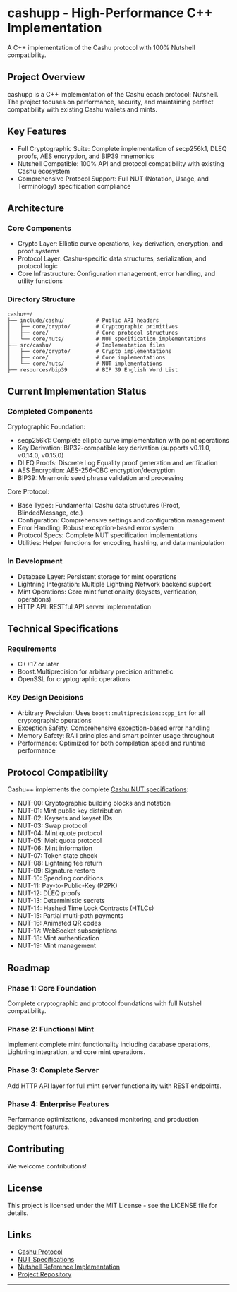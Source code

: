 # cashupp - High-Performance C++ Implementation

A C++ implementation of the Cashu protocol with 100% Nutshell compatibility.

## Project Overview

cashupp is a C++ implementation of the Cashu ecash protocol: Nutshell. The project focuses on performance, security, and maintaining perfect compatibility with existing Cashu wallets and mints.

## Key Features

- Full Cryptographic Suite: Complete implementation of secp256k1, DLEQ proofs, AES encryption, and BIP39 mnemonics
- Nutshell Compatible: 100% API and protocol compatibility with existing Cashu ecosystem
- Comprehensive Protocol Support: Full NUT (Notation, Usage, and Terminology) specification compliance

## Architecture

### Core Components

- Crypto Layer: Elliptic curve operations, key derivation, encryption, and proof systems
- Protocol Layer: Cashu-specific data structures, serialization, and protocol logic
- Core Infrastructure: Configuration management, error handling, and utility functions

### Directory Structure

```
cashu++/
├── include/cashu/          # Public API headers
│   ├── core/crypto/        # Cryptographic primitives
│   ├── core/               # Core protocol structures
│   └── core/nuts/          # NUT specification implementations
├── src/cashu/              # Implementation files
│   ├── core/crypto/        # Crypto implementations
│   ├── core/               # Core implementations
│   └── core/nuts/          # NUT implementations
├── resources/bip39         # BIP 39 English Word List

```

## Current Implementation Status

### Completed Components

Cryptographic Foundation:
- secp256k1: Complete elliptic curve implementation with point operations
- Key Derivation: BIP32-compatible key derivation (supports v0.11.0, v0.14.0, v0.15.0)
- DLEQ Proofs: Discrete Log Equality proof generation and verification
- AES Encryption: AES-256-CBC encryption/decryption
- BIP39: Mnemonic seed phrase validation and processing

Core Protocol:
- Base Types: Fundamental Cashu data structures (Proof, BlindedMessage, etc.)
- Configuration: Comprehensive settings and configuration management
- Error Handling: Robust exception-based error system
- Protocol Specs: Complete NUT specification implementations
- Utilities: Helper functions for encoding, hashing, and data manipulation

### In Development

- Database Layer: Persistent storage for mint operations
- Lightning Integration: Multiple Lightning Network backend support
- Mint Operations: Core mint functionality (keysets, verification, operations)
- HTTP API: RESTful API server implementation

## Technical Specifications

### Requirements

- C++17 or later
- Boost.Multiprecision for arbitrary precision arithmetic
- OpenSSL for cryptographic operations

### Key Design Decisions

- Arbitrary Precision: Uses `boost::multiprecision::cpp_int` for all cryptographic operations
- Exception Safety: Comprehensive exception-based error handling
- Memory Safety: RAII principles and smart pointer usage throughout
- Performance: Optimized for both compilation speed and runtime performance

## Protocol Compatibility

Cashu++ implements the complete [Cashu NUT specifications](https://github.com/cashubtc/nuts):

- NUT-00: Cryptographic building blocks and notation
- NUT-01: Mint public key distribution
- NUT-02: Keysets and keyset IDs  
- NUT-03: Swap protocol
- NUT-04: Mint quote protocol
- NUT-05: Melt quote protocol
- NUT-06: Mint information
- NUT-07: Token state check
- NUT-08: Lightning fee return
- NUT-09: Signature restore
- NUT-10: Spending conditions
- NUT-11: Pay-to-Public-Key (P2PK)
- NUT-12: DLEQ proofs
- NUT-13: Deterministic secrets
- NUT-14: Hashed Time Lock Contracts (HTLCs)
- NUT-15: Partial multi-path payments
- NUT-16: Animated QR codes
- NUT-17: WebSocket subscriptions
- NUT-18: Mint authentication
- NUT-19: Mint management

## Roadmap

### Phase 1: Core Foundation
Complete cryptographic and protocol foundations with full Nutshell compatibility.

### Phase 2: Functional Mint
Implement complete mint functionality including database operations, Lightning integration, and core mint operations.

### Phase 3: Complete Server
Add HTTP API layer for full mint server functionality with REST endpoints.

### Phase 4: Enterprise Features
Performance optimizations, advanced monitoring, and production deployment features.

## Contributing

We welcome contributions!

## License

This project is licensed under the MIT License - see the LICENSE file for details.

## Links

- [Cashu Protocol](https://cashu.space/)
- [NUT Specifications](https://github.com/cashubtc/nuts)
- [Nutshell Reference Implementation](https://github.com/cashubtc/nutshell)
- [Project Repository](https://github.com/Forte11Cuba/cashupp)

---
